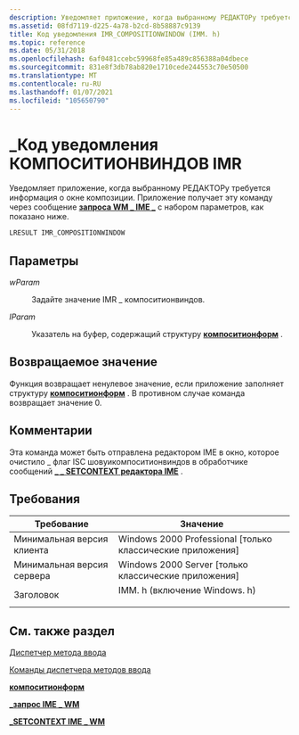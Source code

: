 ```yaml
---
description: Уведомляет приложение, когда выбранному РЕДАКТОРу требуется информация о окне композиции. Приложение получает эту команду через \_ сообщение запроса WM IME \_ с набором параметров, как показано ниже.
ms.assetid: 08fd7119-d225-4a78-b2cd-8b58887c9139
title: Код уведомления IMR_COMPOSITIONWINDOW (IMM. h)
ms.topic: reference
ms.date: 05/31/2018
ms.openlocfilehash: 6af0481ccebc59968fe85a489c856388a04dbece
ms.sourcegitcommit: 831e8f3db78ab820e1710cede244553c70e50500
ms.translationtype: MT
ms.contentlocale: ru-RU
ms.lasthandoff: 01/07/2021
ms.locfileid: "105650790"
---
```

# <a name="imr_compositionwindow-notification-code"></a>\_Код уведомления КОМПОСИТИОНВИНДОВ IMR

Уведомляет приложение, когда выбранному РЕДАКТОРу требуется информация о окне композиции. Приложение получает эту команду через сообщение [**запроса WM \_ IME \_**](wm-ime-request.md) с набором параметров, как показано ниже.


```C++
LRESULT IMR_COMPOSITIONWINDOW
```



## <a name="parameters"></a>Параметры

<dl> <dt>

<span id="wParam"></span><span id="wparam"></span><span id="WPARAM"></span>*wParam*
</dt> <dd>

Задайте значение IMR \_ компоситионвиндов.

</dd> <dt>

<span id="lParam"></span><span id="lparam"></span><span id="LPARAM"></span>*lParam*
</dt> <dd>

Указатель на буфер, содержащий структуру [**компоситионформ**](/windows/win32/api/imm/ns-imm-compositionform) .

</dd> </dl>

## <a name="return-value"></a>Возвращаемое значение

Функция возвращает ненулевое значение, если приложение заполняет структуру [**компоситионформ**](/windows/win32/api/imm/ns-imm-compositionform) . В противном случае команда возвращает значение 0.

## <a name="remarks"></a>Комментарии

Эта команда может быть отправлена редактором IME в окно, которое очистило \_ флаг ISC шовуикомпоситионвиндов в обработчике сообщений [**\_ \_ SETCONTEXT редактора IME**](wm-ime-setcontext.md) .

## <a name="requirements"></a>Требования



| Требование | Значение |
|-------------------------------------|------------------------------------------------------------------------------------------------------|
| Минимальная версия клиента<br/> | Windows 2000 Professional \[только классические приложения\]<br/>                                           |
| Минимальная версия сервера<br/> | Windows 2000 Server \[только классические приложения\]<br/>                                                 |
| Заголовок<br/>                   | <dl> <dt>IMM. h (включение Windows. h)</dt> </dl> |



## <a name="see-also"></a>См. также раздел

<dl> <dt>

[Диспетчер метода ввода](input-method-manager.md)
</dt> <dt>

[Команды диспетчера методов ввода](input-method-manager-commands.md)
</dt> <dt>

[**компоситионформ**](/windows/win32/api/imm/ns-imm-compositionform)
</dt> <dt>

[**\_запрос IME \_ WM**](wm-ime-request.md)
</dt> <dt>

[**\_SETCONTEXT IME \_ WM**](wm-ime-setcontext.md)
</dt> </dl>

 

 




